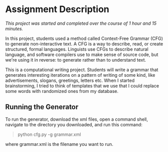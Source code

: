# Assignment Description

_This project was started and completed over the course of 1 hour and 15 minutes._

In this project, students used a method called Context-Free Grammar (CFG) to generate non-interactive text. A CFG is a way to describe, read, or create structured, formal languages. Linguists use CFGs to describe natural language, and software compilers use to make sense of source code, but we're using it in reverse: to generate rather than to understand text.

This is a computational writing project. Students will write a grammar that generates interesting iterations on a pattern of writing of some kind, like advertisements, slogans, greetings, letters etc. When I started brainstorming, I tried to think of templates that we use that I could replace some words with randomized ones from my database.

## Running the Generator
To run the generator, download the xml files, open a command shell, navigate to the directory you downloaded, and run this command:

>python cfg.py -g grammar.xml

where grammar.xml is the filename you want to run.